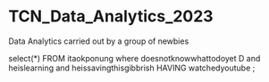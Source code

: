 # TCN_Data_Analytics_2023
Data Analytics carried out by a group of newbies


select(*) 
FROM itaokponung
where doesnotknowwhattodoyet D
and heislearning
and heissavingthisgibbrish
HAVING watchedyoutube
;
